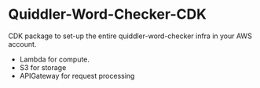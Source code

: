 # Quiddler-Word-Checker-CDK

CDK package to set-up the entire quiddler-word-checker infra in your AWS account.

- Lambda for compute.
- S3 for storage
- APIGateway for request processing

